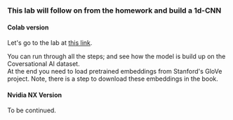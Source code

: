 ### This lab will follow on from the homework and build a 1d-CNN

#### Colab version   
       
Let's go to the lab at [this link](https://colab.research.google.com/drive/119a6K6r_aRNccyMdIaSInhXTmaLPDD2N?usp=sharing).
     
You can run through all the steps; and see how the model is build up on the Coversational AI dataset.   
At the end you need to load pretrained embeddings from Stanford's GloVe project. Note, 
there is a step to download these embeddings in the book.   

#### Nvidia NX Version    
   
To be continued.     